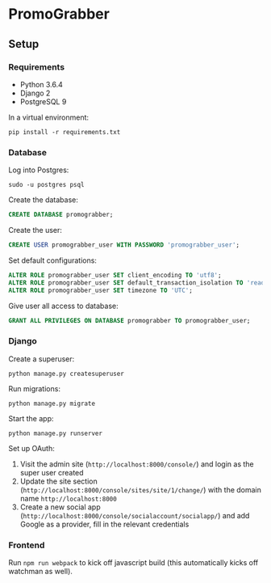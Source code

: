 # PromoGrabber

## Setup

### Requirements

* Python 3.6.4
* Django 2
* PostgreSQL 9

In a virtual environment:
```
pip install -r requirements.txt
```

### Database

Log into Postgres:
```
sudo -u postgres psql
```

Create the database:
```sql
CREATE DATABASE promograbber;
```

Create the user:
```sql
CREATE USER promograbber_user WITH PASSWORD 'promograbber_user';
```

Set default configurations:
```sql
ALTER ROLE promograbber_user SET client_encoding TO 'utf8';
ALTER ROLE promograbber_user SET default_transaction_isolation TO 'read committed';
ALTER ROLE promograbber_user SET timezone TO 'UTC';
```

Give user all access to database:
```sql
GRANT ALL PRIVILEGES ON DATABASE promograbber TO promograbber_user;
```

### Django

Create a superuser:
```
python manage.py createsuperuser
```

Run migrations:
```
python manage.py migrate
```

Start the app:
```
python manage.py runserver
```

Set up OAuth:
1. Visit the admin site (`http://localhost:8000/console/`) and login as the super user created
2. Update the site section (`http://localhost:8000/console/sites/site/1/change/`) with the domain name `http://localhost:8000`
3. Create a new social app (`http://localhost:8000/console/socialaccount/socialapp/`) and add Google as a provider, fill in the relevant credentials

### Frontend
Run `npm run webpack` to kick off javascript build (this automatically kicks off watchman as well).
